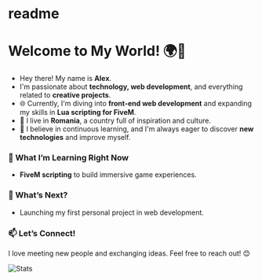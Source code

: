 # readme
# Welcome to My World! 🌍👋

- Hey there! My name is **Alex**.  
- I'm passionate about **technology, web development**, and everything related to **creative projects**.  
- 🌐 Currently, I'm diving into **front-end web development** and expanding my skills in **Lua scripting for FiveM**.  
- 🏡 I live in **Romania**, a country full of inspiration and culture.  
- 🚀 I believe in continuous learning, and I'm always eager to discover **new technologies** and improve myself.  

### 🌱 What I’m Learning Right Now
- **FiveM scripting** to build immersive game experiences.

### 🔭 What’s Next?
- Launching my first personal project in web development.  

### 📫 Let’s Connect!  
I love meeting new people and exchanging ideas. Feel free to reach out! 😊

![Stats](https://i.ibb.co/j4NWT3T/lua-html-css-pie-chart.png)

